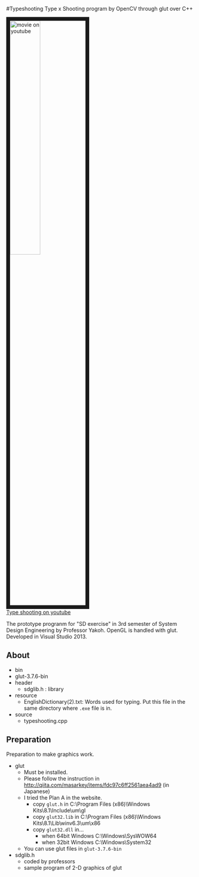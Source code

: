 #Typeshooting
Type x Shooting program by OpenCV through glut over C++

<a href="http://www.youtube.com/watch?feature=player_embedded&v=-AFYTWe-Fbs
" target="_blank"><img src="http://img.youtube.com/vi/-AFYTWe-Fbs/0.jpg " 
alt="movie on youtube" width=40% border="10" /></a>  
[Type shooting on youtube](https://www.youtube.com/watch?v=-AFYTWe-Fbs)  

The prototype progranm for "SD exercise" in 3rd semester of System Design Engineering by Professor Yakoh. 
OpenGL is handled with glut.
Developed in Visual Studio 2013.

## About
- bin
- glut-3.7.6-bin
- header
	- sdglib.h : library 
- resource
	- EnglishDictionary(2).txt: Words used for typing. Put this file in the same directory where ```.exe``` file is in.
- source
	- typeshooting.cpp


## Preparation
Preparation to make graphics work.  

* glut
	- Must be installed.
	- Please follow the instruction in <http://qiita.com/masarkey/items/fdc97c6ff2561aea4ad9> (in Japanese)
	- I tried the Plan A in the website.
		- copy ```glut.h``` in C:\Program Files (x86)\Windows Kits\8.1\Include\um\gl
		- copy ```glut32.lib``` in C:\Program Files (x86)\Windows Kits\8.1\Lib\winv6.3\um\x86
		- copy ```glut32.dll``` in...
			- when 64bit Windows C:\Windows\SysWOW64
			- when 32bit Windows C:\Windows\System32
	- You can use glut files in ```glut-3.7.6-bin``` 
* sdglib.h
	- coded by professors
	- sample program of 2-D graphics of glut